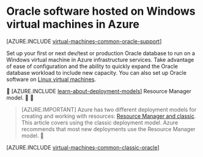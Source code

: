 <properties
	pageTitle="Oracle on Windows virtual machines | Microsoft Azure"
	description="Find the articles that describe how to set up Oracle software on Windows virtual machines"
	services="virtual-machines-windows"
	documentationCenter=""
	authors="rickstercdn"
	manager="timlt"
	editor=""
	tags="azure-service-management"/>

<tags
	ms.service="virtual-machines-windows"
	ms.date="05/17/2016"
	wacn.date=""/>

# Oracle software hosted on Windows virtual machines in Azure

[AZURE.INCLUDE [virtual-machines-common-oracle-support](../includes/virtual-machines-common-oracle-support.md)]

Set up your first or next dev/test or production Oracle database to run on a Windows virtual machine in Azure infrastructure services. Take advantage of ease of configuration and the ability to quickly expand the Oracle database workload to include new capacity. You can also set up Oracle software on [Linux virtual machines](/documentation/articles/virtual-machines-linux-classic-oracle/).


[AZURE.INCLUDE [learn-about-deployment-models](../includes/learn-about-deployment-models-classic-include.md)] Resource Manager model.


> [AZURE.IMPORTANT] Azure has two different deployment models for creating and working with resources:  [Resource Manager and classic](/documentation/articles/resource-manager-deployment-model/).  This article covers using the classic deployment model. Azure recommends that most new deployments use the Resource Manager model.


[AZURE.INCLUDE [virtual-machines-common-classic-oracle](../includes/virtual-machines-common-classic-oracle.md)]
